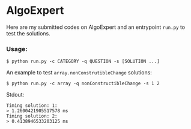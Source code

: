# AlgoExpert
Here are my submitted codes on AlgoExpert and an entrypoint `run.py` to test the solutions.

### Usage:
```
$ python run.py -c CATEGORY -q QUESTION -s [SOLUTION ...]
```
An example to test `array.nonConstrutibleChange` solutions:
```
$ python run.py -c array -q nonConstructibleChange -s 1 2
```
Stdout:
```
Timing solution: 1:
> 1.2600421905517578 ms
Timing solution: 2:
> 0.4138946533203125 ms
```
